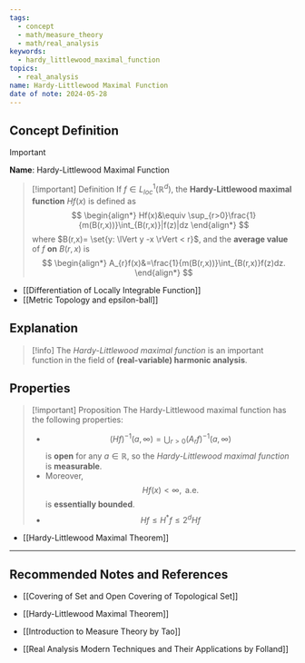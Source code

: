 ```yaml
---
tags:
  - concept
  - math/measure_theory
  - math/real_analysis
keywords:
  - hardy_littlewood_maximal_function
topics:
  - real_analysis
name: Hardy-Littlewood Maximal Function
date of note: 2024-05-28
---
```


## Concept Definition

>[!important]
>**Name**: Hardy-Littlewood Maximal Function

>[!important] Definition
>If $f\in L_{loc}^{1}(\mathbb{R}^{d})$, the **Hardy-Littlewood maximal function** $Hf(x)$ is defined as
>$$
> \begin{align*}
> Hf(x)&\equiv \sup_{r>0}\frac{1}{m(B(r,x))}\int_{B(r,x)}|f(z)|dz
> \end{align*}
>$$ 
> where $B(r,x)= \set{y: \lVert y -x \rVert < r}$, and the **average value** of $f$ **on** $B(r,x)$ is 
>$$ 
> \begin{align*}
> A_{r}f(x)&=\frac{1}{m(B(r,x))}\int_{B(r,x)}f(z)dz.
> \end{align*}
>$$ 

- [[Differentiation of Locally Integrable Function]]
- [[Metric Topology and epsilon-ball]]


## Explanation

>[!info]
>The *Hardy-Littlewood maximal function* is an important function in the field of **(real-variable) harmonic analysis**.


## Properties

>[!important] Proposition
>The Hardy-Littlewood maximal function has the following properties:
> 
>- $$(Hf)^{-1}(a, \infty) = \bigcup_{r>0}(A_{r}f)^{-1}(a,\infty)$$ is **open** for any $a\in \mathbb{R}$, so the *Hardy-Littlewood maximal function* is **measurable**. 
>-  Moreover, $$Hf(x)<\infty, \,\text{ a.e.}$$ is **essentially bounded**.  
>- $$Hf \le H^{*}f \le 2^{d}Hf$$
>

- [[Hardy-Littlewood Maximal Theorem]]




-----------
##  Recommended Notes and References

- [[Covering of Set and Open Covering of Topological Set]]
- [[Hardy-Littlewood Maximal Theorem]]


- [[Introduction to Measure Theory by Tao]]
- [[Real Analysis Modern Techniques and Their Applications by Folland]]